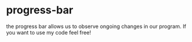# progress-bar

the progress bar allows us to observe ongoing changes in our program.
If you want to use my code feel free!
